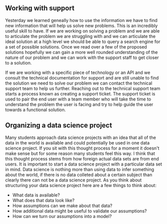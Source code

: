 ## Working with support
Yesterday we learned geneally how to use the information we have to find new information that will help us solve new problems. This is an incredibly useful skill to 
have. If we are working on solving a problem and we are able to articulate the problem we are struggling with and we can articulate the ideal solution at a high level
we should be able to query a search engine for a set of possible solutions. Once we read over a few of the proposed solutions hopefully we can gain a more well rounded understanding
of the nature of our problem and we can work with the support staff to get closer to a solution.

If we are working with a specific piece of technology or an API and we consult the technical documentation for support and are still unable to find the solution we need
to solve our problem we can contact the technical support team to help us further. Reaching out to the technical support team starts a process known as creating a support ticket.
The support ticket is used to pair the end user with a team member who will take the time to understand the problem the user is facing and try to help guide the user towards
a functional solution. 

## Organizing a data science project
Many students approach data science projects with an idea that all of the data in the world is available and could potentially be used in one data science project. If you sit with
this thought process for a moment it doesn't make sense but for some reason many students feel this way. I think that this thought process stems from how foreign actual data sets are from
end users. It is important to start a data science project with a particular data set in mind. Data science is nothing more than using data to infer something about the world, 
if there is no data colleted about a certain subject than clearly there can not be a data science project. As you think about structuring your data science project here are a few things to think about:

- What data is available?
- What does that data look like?
- How assumptions can we make about that data?
- How additional data might be useful to validate our assumptions?
- How can we turn our assumptions into a model?
